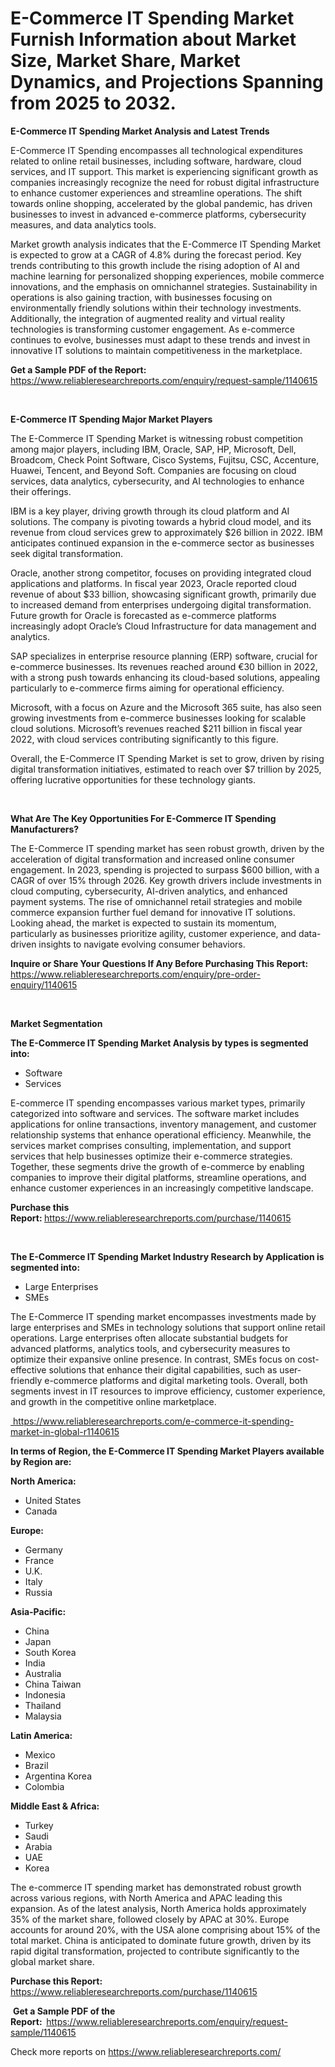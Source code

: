 <p><h1>E-Commerce IT Spending Market Furnish Information about Market Size, Market Share, Market Dynamics, and Projections Spanning from 2025 to 2032.</h1></p><p><strong>E-Commerce IT Spending Market Analysis and Latest Trends</strong></p>
<p><p>E-Commerce IT Spending encompasses all technological expenditures related to online retail businesses, including software, hardware, cloud services, and IT support. This market is experiencing significant growth as companies increasingly recognize the need for robust digital infrastructure to enhance customer experiences and streamline operations. The shift towards online shopping, accelerated by the global pandemic, has driven businesses to invest in advanced e-commerce platforms, cybersecurity measures, and data analytics tools.</p><p>Market growth analysis indicates that the E-Commerce IT Spending Market is expected to grow at a CAGR of 4.8% during the forecast period. Key trends contributing to this growth include the rising adoption of AI and machine learning for personalized shopping experiences, mobile commerce innovations, and the emphasis on omnichannel strategies. Sustainability in operations is also gaining traction, with businesses focusing on environmentally friendly solutions within their technology investments. Additionally, the integration of augmented reality and virtual reality technologies is transforming customer engagement. As e-commerce continues to evolve, businesses must adapt to these trends and invest in innovative IT solutions to maintain competitiveness in the marketplace.</p></p>
<p><strong>Get a Sample PDF of the Report:&nbsp;</strong> <a href="https://www.reliableresearchreports.com/enquiry/request-sample/1140615?utm_campaign=3260&utm_medium=2&utm_source=Github&utm_content=ia&utm_term=25032025&utm_id=e-commerce-it-spending">https://www.reliableresearchreports.com/enquiry/request-sample/1140615</a></p>
<p>&nbsp;</p>
<p><strong>E-Commerce IT Spending Major Market Players</strong></p>
<p><p>The E-Commerce IT Spending Market is witnessing robust competition among major players, including IBM, Oracle, SAP, HP, Microsoft, Dell, Broadcom, Check Point Software, Cisco Systems, Fujitsu, CSC, Accenture, Huawei, Tencent, and Beyond Soft. Companies are focusing on cloud services, data analytics, cybersecurity, and AI technologies to enhance their offerings.</p><p>IBM is a key player, driving growth through its cloud platform and AI solutions. The company is pivoting towards a hybrid cloud model, and its revenue from cloud services grew to approximately $26 billion in 2022. IBM anticipates continued expansion in the e-commerce sector as businesses seek digital transformation.</p><p>Oracle, another strong competitor, focuses on providing integrated cloud applications and platforms. In fiscal year 2023, Oracle reported cloud revenue of about $33 billion, showcasing significant growth, primarily due to increased demand from enterprises undergoing digital transformation. Future growth for Oracle is forecasted as e-commerce platforms increasingly adopt Oracle’s Cloud Infrastructure for data management and analytics.</p><p>SAP specializes in enterprise resource planning (ERP) software, crucial for e-commerce businesses. Its revenues reached around €30 billion in 2022, with a strong push towards enhancing its cloud-based solutions, appealing particularly to e-commerce firms aiming for operational efficiency.</p><p>Microsoft, with a focus on Azure and the Microsoft 365 suite, has also seen growing investments from e-commerce businesses looking for scalable cloud solutions. Microsoft’s revenues reached $211 billion in fiscal year 2022, with cloud services contributing significantly to this figure.</p><p>Overall, the E-Commerce IT Spending Market is set to grow, driven by rising digital transformation initiatives, estimated to reach over $7 trillion by 2025, offering lucrative opportunities for these technology giants.</p></p>
<p>&nbsp;</p>
<p><strong>What Are The Key Opportunities For E-Commerce IT Spending Manufacturers?</strong></p>
<p><p>The E-Commerce IT spending market has seen robust growth, driven by the acceleration of digital transformation and increased online consumer engagement. In 2023, spending is projected to surpass $600 billion, with a CAGR of over 15% through 2026. Key growth drivers include investments in cloud computing, cybersecurity, AI-driven analytics, and enhanced payment systems. The rise of omnichannel retail strategies and mobile commerce expansion further fuel demand for innovative IT solutions. Looking ahead, the market is expected to sustain its momentum, particularly as businesses prioritize agility, customer experience, and data-driven insights to navigate evolving consumer behaviors.</p></p>
<p><strong>Inquire or Share Your Questions If Any Before Purchasing This Report:</strong> <a href="https://www.reliableresearchreports.com/enquiry/pre-order-enquiry/1140615?utm_campaign=3260&utm_medium=2&utm_source=Github&utm_content=ia&utm_term=25032025&utm_id=e-commerce-it-spending">https://www.reliableresearchreports.com/enquiry/pre-order-enquiry/1140615</a></p>
<p>&nbsp;</p>
<p><strong>Market Segmentation</strong></p>
<p><strong>The E-Commerce IT Spending Market Analysis by types is segmented into:</strong></p>
<p><ul><li>Software</li><li>Services</li></ul></p>
<p><p>E-commerce IT spending encompasses various market types, primarily categorized into software and services. The software market includes applications for online transactions, inventory management, and customer relationship systems that enhance operational efficiency. Meanwhile, the services market comprises consulting, implementation, and support services that help businesses optimize their e-commerce strategies. Together, these segments drive the growth of e-commerce by enabling companies to improve their digital platforms, streamline operations, and enhance customer experiences in an increasingly competitive landscape.</p></p>
<p><strong>Purchase this Report:&nbsp;</strong><a href="https://www.reliableresearchreports.com/purchase/1140615?utm_campaign=3260&utm_medium=2&utm_source=Github&utm_content=ia&utm_term=25032025&utm_id=e-commerce-it-spending">https://www.reliableresearchreports.com/purchase/1140615</a></p>
<p>&nbsp;</p>
<p><strong>The E-Commerce IT Spending Market Industry Research by Application is segmented into:</strong></p>
<p><ul><li>Large Enterprises</li><li>SMEs</li></ul></p>
<p><p>The E-Commerce IT spending market encompasses investments made by large enterprises and SMEs in technology solutions that support online retail operations. Large enterprises often allocate substantial budgets for advanced platforms, analytics tools, and cybersecurity measures to optimize their expansive online presence. In contrast, SMEs focus on cost-effective solutions that enhance their digital capabilities, such as user-friendly e-commerce platforms and digital marketing tools. Overall, both segments invest in IT resources to improve efficiency, customer experience, and growth in the competitive online marketplace.</p></p>
<p><a href="https://www.reliableresearchreports.com/e-commerce-it-spending-market-in-global-r1140615?utm_campaign=3260&utm_medium=2&utm_source=Github&utm_content=ia&utm_term=25032025&utm_id=e-commerce-it-spending">&nbsp;https://www.reliableresearchreports.com/e-commerce-it-spending-market-in-global-r1140615</a></p>
<p><strong>In terms of Region, the E-Commerce IT Spending Market Players available by Region are:</strong></p>
<p>
    <p> <strong> North America: </strong>
        <ul>
            <li>United States</li>
            <li>Canada</li>
        </ul>
        </p> 
    <p> <strong> Europe: </strong>
        <ul>
            <li>Germany</li>
            <li>France</li>
            <li>U.K.</li>
            <li>Italy</li>
            <li>Russia</li>
        </ul>
        </p> 
    <p> <strong> Asia-Pacific: </strong>
        <ul>
            <li>China</li>
            <li>Japan</li>
            <li>South Korea</li>
            <li>India</li>
            <li>Australia</li>
            <li>China Taiwan</li>
            <li>Indonesia</li>
            <li>Thailand</li>
            <li>Malaysia</li>
        </ul>
        </p> 
    <p> <strong> Latin America: </strong>
        <ul>
            <li>Mexico</li>
            <li>Brazil</li>
            <li>Argentina Korea</li>
            <li>Colombia</li>
        </ul>
        </p> 
    <p> <strong> Middle East & Africa: </strong>
        <ul>
            <li>Turkey</li>
            <li>Saudi</li>
            <li>Arabia</li>
            <li>UAE</li>
            <li>Korea</li>
        </ul>
    </p>
    </p>
<p><p>The e-commerce IT spending market has demonstrated robust growth across various regions, with North America and APAC leading this expansion. As of the latest analysis, North America holds approximately 35% of the market share, followed closely by APAC at 30%. Europe accounts for around 20%, with the USA alone comprising about 15% of the total market. China is anticipated to dominate future growth, driven by its rapid digital transformation, projected to contribute significantly to the global market share.</p></p>
<p><strong>Purchase this Report: </strong><a href="https://www.reliableresearchreports.com/purchase/1140615?utm_campaign=3260&utm_medium=2&utm_source=Github&utm_content=ia&utm_term=25032025&utm_id=e-commerce-it-spending">https://www.reliableresearchreports.com/purchase/1140615</a></p>
<p>&nbsp;<strong>Get a Sample PDF of the Report:&nbsp;&nbsp;</strong><a href="https://www.reliableresearchreports.com/enquiry/request-sample/1140615?utm_campaign=3260&utm_medium=2&utm_source=Github&utm_content=ia&utm_term=25032025&utm_id=e-commerce-it-spending">https://www.reliableresearchreports.com/enquiry/request-sample/1140615</a></p>
<p><strong></strong></p>
<p>Check more reports on <a href="https://www.reliableresearchreports.com/?utm_campaign=3260&utm_medium=2&utm_source=Github&utm_content=ia&utm_term=25032025&utm_id=e-commerce-it-spending">https://www.reliableresearchreports.com/</a></p>